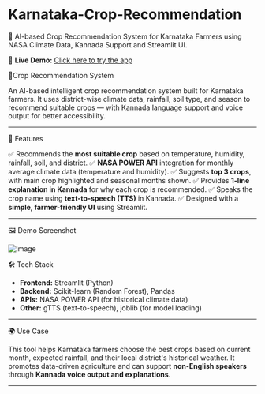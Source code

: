# Karnataka-Crop-Recommendation
🌾 AI-based Crop Recommendation System for Karnataka Farmers using NASA Climate Data, Kannada Support and Streamlit UI.

🔗 **Live Demo:** [Click here to try the app](https://karnataka-crop-recommendation-cktyc7yzy79w8rpduwjsyf.streamlit.app/)

🌾Crop Recommendation System

An AI-based intelligent crop recommendation system built for Karnataka farmers. It uses district-wise climate data, rainfall, soil type, and season to recommend suitable crops — with Kannada language support and voice output for better accessibility.

---

🚀 Features

✅ Recommends the **most suitable crop** based on temperature, humidity, rainfall, soil, and district.
✅ **NASA POWER API** integration for monthly average climate data (temperature and humidity).
✅ Suggests **top 3 crops**, with main crop highlighted and seasonal months shown.
✅ Provides **1-line explanation in Kannada** for why each crop is recommended.
✅ Speaks the crop name using **text-to-speech (TTS)** in Kannada.
✅ Designed with a **simple, farmer-friendly UI** using Streamlit.

---

🖼️ Demo Screenshot

![image](https://github.com/user-attachments/assets/cd2f80ff-6b4a-45f8-9eb1-11cc730969bc)

🛠️ Tech Stack

- **Frontend:** Streamlit (Python)
- **Backend:** Scikit-learn (Random Forest), Pandas
- **APIs:** NASA POWER API (for historical climate data)
- **Other:** gTTS (text-to-speech), joblib (for model loading)

---

🌍 Use Case

This tool helps Karnataka farmers choose the best crops based on current month, expected rainfall, and their local district's historical weather. It promotes data-driven agriculture and can support **non-English speakers** through **Kannada voice output and explanations**.

---
